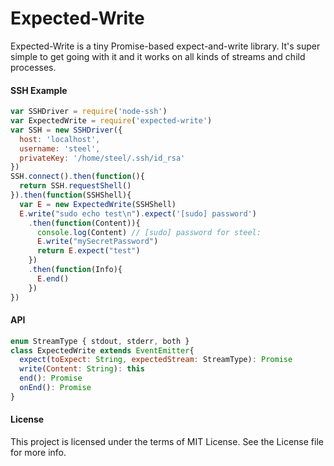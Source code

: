 Expected-Write
===========
Expected-Write is a tiny Promise-based expect-and-write library. It's super simple to get going with it and it works on all kinds of streams and child processes.

#### SSH Example
```js
var SSHDriver = require('node-ssh')
var ExpectedWrite = require('expected-write')
var SSH = new SSHDriver({
  host: 'localhost',
  username: 'steel',
  privateKey: '/home/steel/.ssh/id_rsa'
})
SSH.connect().then(function(){
  return SSH.requestShell()
}).then(function(SSHShell){
  var E = new ExpectedWrite(SSHShell)
  E.write("sudo echo test\n").expect('[sudo] password')
    .then(function(Content)){
      console.log(Content) // [sudo] password for steel:
      E.write("mySecretPassword")
      return E.expect("test")
    })
    .then(function(Info){
      E.end()
    })
})
```

#### API
```js
enum StreamType { stdout, stderr, both }
class ExpectedWrite extends EventEmitter{
  expect(toExpect: String, expectedStream: StreamType): Promise
  write(Content: String): this
  end(): Promise
  onEnd(): Promise
}
```

#### License
This project is licensed under the terms of MIT License. See the License file for more info.